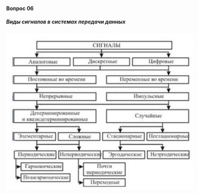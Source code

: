#### Вопрос 06

##### Виды сигналов в системах передачи данных

![image-20220618190550538](Answer_1_6/image-20220618190550538.png)